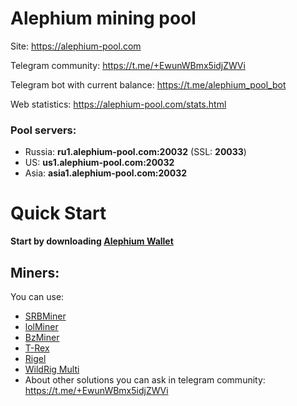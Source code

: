 # Alephium mining pool

Site: https://alephium-pool.com

Telegram community: https://t.me/+EwunWBmx5idjZWVi

Telegram bot with current balance: https://t.me/alephium_pool_bot

Web statistics: https://alephium-pool.com/stats.html

### Pool servers:

- Russia: **ru1.alephium-pool.com:20032** (SSL: **20033**)
- US: **us1.alephium-pool.com:20032**
- Asia: **asia1.alephium-pool.com:20032**

# Quick Start

**Start by downloading [Alephium Wallet](https://github.com/alephium/alephium-wallet/releases)**

## Miners:

You can use:

- [SRBMiner](https://github.com/doktor83/SRBMiner-Multi/releases)
- [lolMiner](https://github.com/Lolliedieb/lolMiner-releases/releases)
- [BzMiner](https://github.com/bzminer/bzminer/releases)
- [T-Rex](https://github.com/trexminer/T-Rex/releases)
- [Rigel](https://github.com/rigelminer/rigel/releases)
- [WildRig Multi](https://github.com/andru-kun/wildrig-multi/releases)
- About other solutions you can ask in telegram community: https://t.me/+EwunWBmx5idjZWVi

